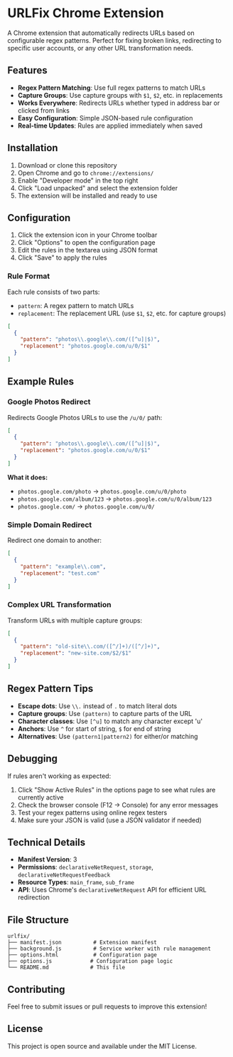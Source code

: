 # URLFix Chrome Extension

A Chrome extension that automatically redirects URLs based on configurable regex patterns. Perfect for fixing broken links, redirecting to specific user accounts, or any other URL transformation needs.

## Features

- **Regex Pattern Matching**: Use full regex patterns to match URLs
- **Capture Groups**: Use capture groups with `$1`, `$2`, etc. in replacements
- **Works Everywhere**: Redirects URLs whether typed in address bar or clicked from links
- **Easy Configuration**: Simple JSON-based rule configuration
- **Real-time Updates**: Rules are applied immediately when saved

## Installation

1. Download or clone this repository
2. Open Chrome and go to `chrome://extensions/`
3. Enable "Developer mode" in the top right
4. Click "Load unpacked" and select the extension folder
5. The extension will be installed and ready to use

## Configuration

1. Click the extension icon in your Chrome toolbar
2. Click "Options" to open the configuration page
3. Edit the rules in the textarea using JSON format
4. Click "Save" to apply the rules

### Rule Format

Each rule consists of two parts:
- `pattern`: A regex pattern to match URLs
- `replacement`: The replacement URL (use `$1`, `$2`, etc. for capture groups)

```json
[
  {
    "pattern": "photos\\.google\\.com/([^u]|$)",
    "replacement": "photos.google.com/u/0/$1"
  }
]
```

## Example Rules

### Google Photos Redirect

Redirects Google Photos URLs to use the `/u/0/` path:

```json
[
  {
    "pattern": "photos\\.google\\.com/([^u]|$)",
    "replacement": "photos.google.com/u/0/$1"
  }
]
```

**What it does:**
- `photos.google.com/photo` → `photos.google.com/u/0/photo`
- `photos.google.com/album/123` → `photos.google.com/u/0/album/123`
- `photos.google.com/` → `photos.google.com/u/0/`

### Simple Domain Redirect

Redirect one domain to another:

```json
[
  {
    "pattern": "example\\.com",
    "replacement": "test.com"
  }
]
```

### Complex URL Transformation

Transform URLs with multiple capture groups:

```json
[
  {
    "pattern": "old-site\\.com/([^/]+)/([^/]+)",
    "replacement": "new-site.com/$2/$1"
  }
]
```

## Regex Pattern Tips

- **Escape dots**: Use `\\.` instead of `.` to match literal dots
- **Capture groups**: Use `(pattern)` to capture parts of the URL
- **Character classes**: Use `[^u]` to match any character except 'u'
- **Anchors**: Use `^` for start of string, `$` for end of string
- **Alternatives**: Use `(pattern1|pattern2)` for either/or matching

## Debugging

If rules aren't working as expected:

1. Click "Show Active Rules" in the options page to see what rules are currently active
2. Check the browser console (F12 → Console) for any error messages
3. Test your regex patterns using online regex testers
4. Make sure your JSON is valid (use a JSON validator if needed)

## Technical Details

- **Manifest Version**: 3
- **Permissions**: `declarativeNetRequest`, `storage`, `declarativeNetRequestFeedback`
- **Resource Types**: `main_frame`, `sub_frame`
- **API**: Uses Chrome's `declarativeNetRequest` API for efficient URL redirection

## File Structure

```
urlfix/
├── manifest.json          # Extension manifest
├── background.js          # Service worker with rule management
├── options.html           # Configuration page
├── options.js            # Configuration page logic
└── README.md             # This file
```

## Contributing

Feel free to submit issues or pull requests to improve this extension!

## License

This project is open source and available under the MIT License.
